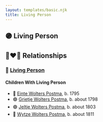 ```yaml
---
layout: templates/basic.njk
title: Living Person
---
```

## 🟣 Living Person

## 👩‍❤️‍👨 Relationships

### 🔵 [Living Person](/people/2/26527652)

#### Children With Living Person
* 🔵 [Einte Wolters Postma](/people/1/18880768), b. 1795
* 🟣 [Grietje Wolters Postma](/people/1/16677181), b. about 1798
* 🟣 [Jeltje Wolters Postma](/people/2/28342558), b. about 1803
* 🔵 [Wytze Wolters Postma](/people/6/61192664), b. about 1811